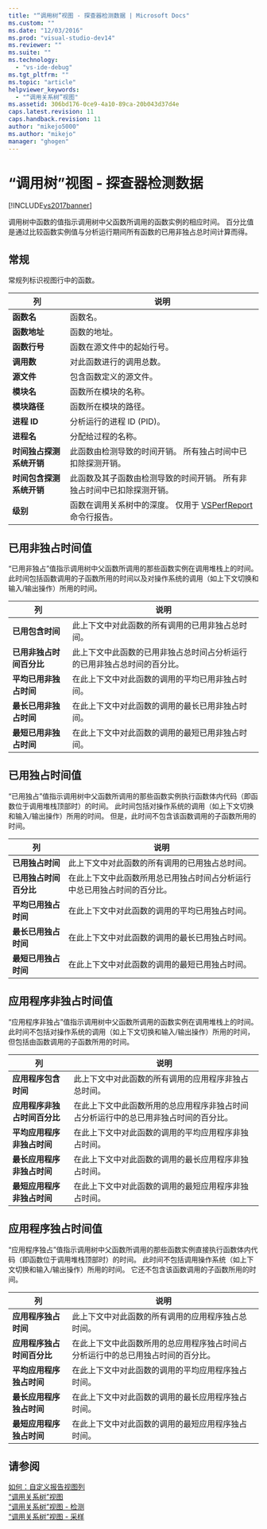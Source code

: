 ```yaml
---
title: "“调用树”视图 - 探查器检测数据 | Microsoft Docs"
ms.custom: ""
ms.date: "12/03/2016"
ms.prod: "visual-studio-dev14"
ms.reviewer: ""
ms.suite: ""
ms.technology: 
  - "vs-ide-debug"
ms.tgt_pltfrm: ""
ms.topic: "article"
helpviewer_keywords: 
  - "“调用关系树”视图"
ms.assetid: 306bd176-0ce9-4a10-89ca-20b043d37d4e
caps.latest.revision: 11
caps.handback.revision: 11
author: "mikejo5000"
ms.author: "mikejo"
manager: "ghogen"
---
```

# “调用树”视图 - 探查器检测数据
[!INCLUDE[vs2017banner](../code-quality/includes/vs2017banner.md)]

调用树中函数的值指示调用树中父函数所调用的函数实例的相应时间。  百分比值是通过比较函数实例值与分析运行期间所有函数的已用非独占总时间计算而得。  
  
## 常规  
 常规列标识视图行中的函数。  
  
|列|说明|  
|-------|--------|  
|**函数名**|函数名。|  
|**函数地址**|函数的地址。|  
|**函数行号**|函数在源文件中的起始行号。|  
|**调用数**|对此函数进行的调用总数。|  
|**源文件**|包含函数定义的源文件。|  
|**模块名**|函数所在模块的名称。|  
|**模块路径**|函数所在模块的路径。|  
|**进程 ID**|分析运行的进程 ID \(PID\)。|  
|**进程名**|分配给过程的名称。|  
|**时间独占探测系统开销**|此函数由检测导致的时间开销。  所有独占时间中已扣除探测开销。|  
|**时间包含探测系统开销**|此函数及其子函数由检测导致的时间开销。  所有非独占时间中已扣除探测开销。|  
|**级别**|函数在调用关系树中的深度。  仅用于 [VSPerfReport](../profiling/vsperfreport.md) 命令行报告。|  
  
## 已用非独占时间值  
 “已用非独占”值指示调用树中父函数所调用的那些函数实例在调用堆栈上的时间。  此时间包括函数调用的子函数所用的时间以及对操作系统的调用（如上下文切换和输入\/输出操作）所用的时间。  
  
|列|说明|  
|-------|--------|  
|**已用包含时间**|此上下文中对此函数的所有调用的已用非独占总时间。|  
|**已用非独占时间百分比**|此上下文中此函数的已用非独占总时间占分析运行的已用非独占总时间的百分比。|  
|**平均已用非独占时间**|在此上下文中对此函数的调用的平均已用非独占时间。|  
|**最长已用非独占时间**|在此上下文中对此函数的调用的最长已用非独占时间。|  
|**最短已用非独占时间**|在此上下文中对此函数的调用的最短已用非独占时间。|  
  
## 已用独占时间值  
 “已用独占”值指示调用树中父函数所调用的那些函数实例执行函数体内代码（即函数位于调用堆栈顶部时）的时间。  此时间包括对操作系统的调用（如上下文切换和输入\/输出操作）所用的时间。  但是，此时间不包含该函数调用的子函数所用的时间。  
  
|列|说明|  
|-------|--------|  
|**已用独占时间**|此上下文中对此函数的所有调用的已用独占总时间。|  
|**已用独占时间百分比**|在此上下文中此函数所用总已用独占时间占分析运行中总已用独占时间的百分比。|  
|**平均已用独占时间**|在此上下文中对此函数的调用的平均已用独占时间。|  
|**最长已用独占时间**|在此上下文中对此函数的调用的最长已用独占时间。|  
|**最短已用独占时间**|在此上下文中对此函数的调用的最短已用独占时间。|  
  
## 应用程序非独占时间值  
 “应用程序非独占”值指示调用树中父函数所调用的函数实例在调用堆栈上的时间。  此时间不包括对操作系统的调用（如上下文切换和输入\/输出操作）所用的时间，但包括由函数调用的子函数所用的时间。  
  
|列|说明|  
|-------|--------|  
|**应用程序包含时间**|此上下文中对此函数的所有调用的应用程序非独占总时间。|  
|**应用程序非独占时间百分比**|在此上下文中此函数所用的总应用程序非独占时间占分析运行中的总已用非独占时间的百分比。|  
|**平均应用程序非独占时间**|在此上下文中对此函数的调用的平均应用程序非独占时间。|  
|**最长应用程序非独占时间**|在此上下文中对此函数的调用的最长应用程序非独占时间。|  
|**最短应用程序非独占时间**|在此上下文中对此函数的调用的最短应用程序非独占时间。|  
  
## 应用程序独占时间值  
 “应用程序独占”值指示调用树中父函数所调用的那些函数实例直接执行函数体内代码（即函数位于调用堆栈顶部时）的时间。  此时间不包括调用操作系统（如上下文切换和输入\/输出操作）所用的时间。  它还不包含该函数调用的子函数所用的时间。  
  
|列|说明|  
|-------|--------|  
|**应用程序独占时间**|此上下文中对此函数的所有调用的应用程序独占总时间。|  
|**应用程序独占时间百分比**|在此上下文中此函数所用的总应用程序独占时间占分析运行中的总已用独占时间的百分比。|  
|**平均应用程序独占时间**|在此上下文中对此函数的调用的平均应用程序独占时间。|  
|**最长应用程序独占时间**|在此上下文中对此函数的调用的最长应用程序独占时间。|  
|**最短应用程序独占时间**|在此上下文中对此函数的调用的最短应用程序独占时间。|  
  
## 请参阅  
 [如何：自定义报告视图列](../profiling/how-to-customize-report-view-columns.md)   
 [“调用关系树”视图](../profiling/call-tree-view-sampling-data.md)   
 [“调用关系树”视图 \- 检测](../profiling/call-tree-view-dotnet-memory-instrumentation-data.md)   
 [“调用关系树”视图 \- 采样](../profiling/call-tree-view-dotnet-memory-sampling-data.md)